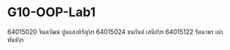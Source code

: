 # G10-OOP-Lab1
64015020 จินตวัฒน์ ปูนแสงหิรัญ\n
64015024 ชนกันต์ เสนีย์\n
64015122 รัตนาพร เผ่าพันธ์\n
